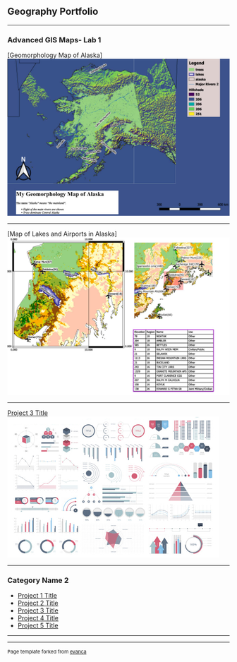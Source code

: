 ## Geography Portfolio

---

### Advanced GIS Maps- Lab 1

[Geomorphology Map of Alaska] 
 <img src="images/Final Alaska Map1024_1.jpg?raw=true"/>

---
[Map of Lakes and Airports in Alaska]
<img src="images/Second Type of Alaska Map1024_1.jpg?raw=true"/>

---
[Project 3 Title](http://example.com/)
<img src="images/dummy_thumbnail.jpg?raw=true"/>


---

### Category Name 2

- [Project 1 Title](http://example.com/)
- [Project 2 Title](http://example.com/)
- [Project 3 Title](http://example.com/)
- [Project 4 Title](http://example.com/)
- [Project 5 Title](http://example.com/)

---




---
<p style="font-size:11px">Page template forked from <a href="https://github.com/evanca/quick-portfolio">evanca</a></p>
<!-- Remove above link if you don't want to attibute -->
